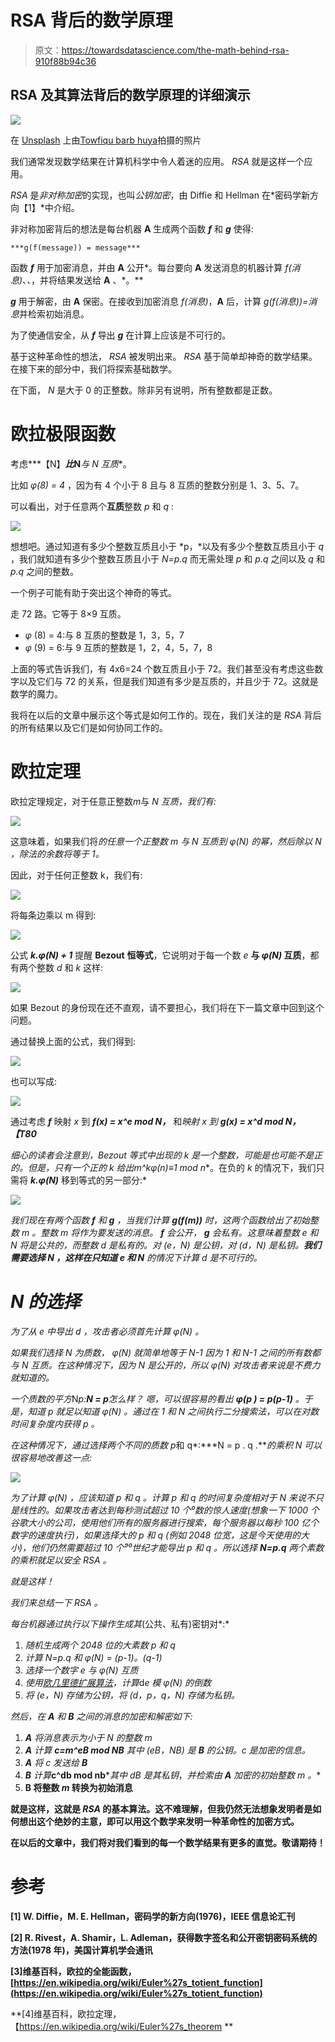 # RSA 背后的数学原理

> 原文：<https://towardsdatascience.com/the-math-behind-rsa-910f88b94c36>

## RSA 及其算法背后的数学原理的详细演示

![](img/3361f6c351f6f5d7fe48ee08acc22a4f.png)

在 [Unsplash](https://unsplash.com?utm_source=medium&utm_medium=referral) 上由[Towfiqu barb huya](https://unsplash.com/@towfiqu999999?utm_source=medium&utm_medium=referral)拍摄的照片

我们通常发现数学结果在计算机科学中令人着迷的应用。 *RSA* 就是这样一个应用。

*RSA* 是*非对称加密*的实现，也叫*公钥加密*，由 Diffie 和 Hellman 在*密码学新方向【1】*中介绍。

非对称加密背后的想法是每台机器 **A** 生成两个函数 ***f*** 和 ***g*** 使得:

```
***g(f(message)) = message***
```

函数 ***f*** 用于加密消息，并由 **A** 公开*。每台要向 **A** 发送消息的机器计算 *f(消息)*、*、*，并将结果发送给 **A** 、*。**

***g*** 用于解密，由 **A** 保密。在接收到加密消息 *f(消息)*，**A** 后，计算 *g(f(消息))=消息*并检索初始消息。

为了使通信安全，从 ***f*** 导出 ***g*** 在计算上应该是不可行的。

基于这种革命性的想法， *RSA* 被发明出来。 *RSA* 基于简单却神奇的数学结果。在接下来的部分中，我们将探索基础数学。

在下面， *N* 是大于 0 的正整数。除非另有说明，所有整数都是正数。

# 欧拉极限函数

考虑***【N】***比*N***与 *N* 互质**。

比如 *φ(8) = 4* ，因为有 4 个小于 8 且与 8 互质的整数分别是 1、3、5、7。

可以看出，对于任意两个**互质**整数 *p* 和 *q* :

![](img/f667cff78e73b39398c5beab84232ba3.png)

想想吧。通过知道有多少个整数互质且小于 *p，*以及有多少个整数互质且小于 *q* ，我们就知道有多少个整数互质且小于 *N=p.q* 而无需处理 *p* 和 *p.q* 之间以及 *q* 和 *p.q* 之间的整数。

一个例子可能有助于突出这个神奇的等式。

走 72 路。它等于 8×9 互质。

*   *φ* (8) = 4:与 8 互质的整数是 1，3，5，7
*   *φ* (9) = 6:与 9 互质的整数是 1，2，4，5，7，8

上面的等式告诉我们，有 4x6=24 个数互质且小于 72。我们甚至没有考虑这些数字以及它们与 72 的关系，但是我们知道有多少是互质的，并且少于 72。这就是数学的魔力。

我将在以后的文章中展示这个等式是如何工作的。现在，我们关注的是 *RSA* 背后的所有结果以及它们是如何协同工作的。

# 欧拉定理

欧拉定理规定，对于任意正整数*m*与 *N 互质，我们有:*

![](img/1def9e72b6f2d4158577cea6eadee64d.png)

这意味着，如果我们将*的任意一个正整数 *m* 与 *N* 互质到 *φ(N)* 的幂，然后除以 *N* ，除法的余数将等于 1。*

因此，对于任何正整数 k，我们有:

![](img/b9fc726b3d8234b84f6f548ffa398786.png)

将每条边乘以 m 得到:

![](img/bf74e13914ca01d18800f3f3f18535c3.png)

公式 ***k.φ(N) + 1*** 提醒 **Bezout** **恒等式**，它说明对于每一个数 *e* **与 *φ(N)* 互质**，都有两个整数 *d* 和 *k* 这样:

![](img/aec6d49bbbd2d2cabcc78ce6eca60601.png)

如果 Bezout 的身份现在还不直观，请不要担心，我们将在下一篇文章中回到这个问题。

通过替换上面的公式，我们得到:

![](img/82819314b001fbb4825d24dcf481affe.png)

也可以写成:

![](img/7d46374416c80bb8397ef7818159e504.png)

通过考虑 ***f*** 映射 *x* 到 ***f(x) = x^e mod N，*** 和*映射 *x* 到 ***g(x) = x^d mod N，* 【T80***

*细心的读者会注意到，Bezout 等式中出现的 *k* 是一个整数，可能是也可能不是正的。但是，只有一个正的 *k* 给出***m^kφ(n)*≡*1 mod n***。在负的 *k* 的情况下，我们只需将 ***k.φ(N)*** 移到等式的另一部分:*

*![](img/020d0532d10316d6bbb75a7540d9d15c.png)*

*我们现在有两个函数 ***f*** 和 ***g*** ，当我们计算 ***g(f(m))*** 时，这两个函数给出了初始整数 *m* 。整数 *m* 将作为要发送的消息。
***f*** 会公开， ***g*** 会私有。这意味着整数 *e* 和 *N* 将是公共的，而整数 *d* 是私有的。对 *(e，N)* 是公钥，对 *(d，N)* 是私钥。**我们需要选择 *N* ，这样在只知道 *e* 和 *N*** 的情况下计算 *d* 是不可行的。*

# *N 的选择*

*为了从 *e* 中导出 *d* ，攻击者必须首先计算 *φ(N)* 。*

*如果我们选择 *N* 为质数， *φ(N)* 就简单地等于 *N-1* 因为 *1* 和 *N-1* 之间的所有数都与 *N* 互质。在这种情况下，因为 *N* 是公开的，所以 *φ(N)* 对攻击者来说是不费力就知道的。*

*一个质数的平方*N*p:***N = p***怎么样？
嗯，可以很容易的看出 ***φ(p ) = p(p-1)*** 。于是，知道 *p* 就足以知道 *φ(N)* 。通过在 *1* 和 *N* 之间执行二分搜索法，可以在对数时间复杂度内获得 *p* 。*

*在这种情况下，通过选择两个不同的质数 p*和 q*:***N = p . q .***的乘积 *N* 可以很容易地改善这一点:*

*![](img/e8905024a48ecc2a4a87cb770cf03fca.png)*

*为了计算 *φ(N)* ，应该知道 *p* 和 *q* 。计算 *p* 和 *q* 的时间复杂度相对于 *N* 来说不只是线性的。如果攻击者达到每秒测试超过 10 个⁰数的惊人速度(想象一下 1000 个谷歌大小的公司，使用他们所有的服务器进行搜索，每个服务器以每秒 100 亿个数字的速度执行)，如果选择大的 *p* 和 *q* (例如 2048 位宽，这是今天使用的大小)，他们仍然需要超过 10 个⁹⁰世纪才能导出 *p* 和 *q* 。所以选择 ***N=p.q*** 两个素数的乘积就足以安全 *RSA* 。*

*就是这样！*

*我们来总结一下 *RSA* 。*

*每台机器通过执行以下操作生成其*(公共、私有)密钥对*:*

1.  *随机生成两个 2048 位的大素数 *p* 和 *q**
2.  *计算 *N=p.q* 和 *φ(N) = (p-1)。(q-1)**
3.  *选择一个数字 *e* 与 *φ(N)* 互质*
4.  *使用[欧几里德扩展算法](https://en.wikipedia.org/wiki/Extended_Euclidean_algorithm)，计算*d*e 模 *φ(N)* 的倒数*
5.  *将 *(e，N)* 存储为公钥，将 *(d，p，q，N)* 存储为私钥。*

*然后，在 **A** 和 **B** 之间的消息的加密和解密如下:*

1.  ***A** 将消息表示为小于 *N* 的整数 *m**
2.  ***A** 计算 ***c=m^eB mod NB*** 其中 *(eB，NB)* 是 **B** 的公钥。c 是加密的信息。*
3.  ***A** 将 *c* 发送给 **B***
4.  ***B** 计算***c^db mod nb****其中 *dB* 是其私钥*，*并检索由 **A** 加密的初始整数 *m* 。**
5.  ****B** 将整数 *m* 转换为初始消息**

**就是这样，这就是 *RSA* 的基本算法。这不难理解，但我仍然无法想象发明者是如何想出这个绝妙的主意，即可以用这个数学来发明一种革命性的加密方式。**

**在以后的文章中，我们将对我们看到的每一个数学结果有更多的直觉。敬请期待！**

# **参考**

**[1] W. Diffie，M. E. Hellman，密码学的新方向(1976)，IEEE 信息论汇刊**

**[2] R. Rivest，A. Shamir，L. Adleman，获得数字签名和公开密钥密码系统的方法(1978 年)，美国计算机学会通讯**

**[3]维基百科，欧拉的全能函数，[https://en.wikipedia.org/wiki/Euler%27s_totient_function](https://en.wikipedia.org/wiki/Euler%27s_totient_function)**

**[4]维基百科，欧拉定理，【https://en.wikipedia.org/wiki/Euler%27s_theorem **